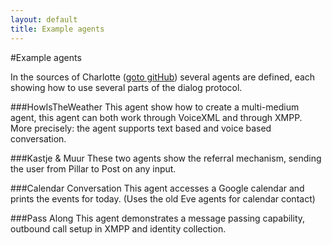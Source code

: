 ```yaml
---
layout: default
title: Example agents
---
```


#Example agents

In the sources of Charlotte (<a target="_blank" href="https://github.com/almende/dialog/tree/master/Charlotte%20-%20Java%20dialog%20tooling">goto gitHub</a>) several agents are defined, each showing how to use several parts of the dialog protocol.

###HowIsTheWeather
This agent show how to create a multi-medium agent, this agent can both work through VoiceXML and through XMPP. More precisely: the agent supports text based and voice based conversation.

###Kastje & Muur
These two agents show the referral mechanism, sending the user from Pillar to Post on any input.

###Calendar Conversation
This agent accesses a Google calendar and prints the events for today. (Uses the old Eve agents for calendar contact)

###Pass Along
This agent demonstrates a message passing capability, outbound call setup in XMPP and identity collection.






